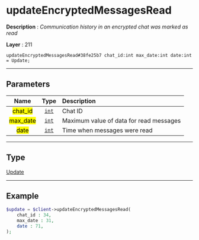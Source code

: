 # updateEncryptedMessagesRead

**Description** : *Communication history in an encrypted chat was marked as read*

**Layer** : 211

```tl
updateEncryptedMessagesRead#38fe25b7 chat_id:int max_date:int date:int = Update;
```

---

## Parameters

| Name | Type | Description |
| :---: | :---: | :--- |
| <mark>chat_id</mark> | [`int`](type/int) | Chat ID |
| <mark>max_date</mark> | [`int`](type/int) | Maximum value of data for read messages |
| <mark>date</mark> | [`int`](type/int) | Time when messages were read |

---

## Type

[Update](type/Update)

---

## Example

```php
$update = $client->updateEncryptedMessagesRead(
	chat_id : 34,
	max_date : 31,
	date : 71,
);
```